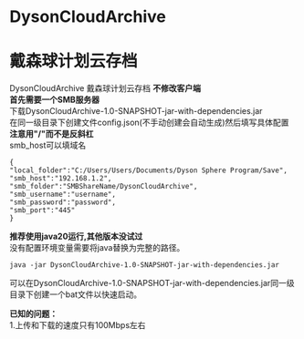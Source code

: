 # DysonCloudArchive 
# 戴森球计划云存档
DysonCloudArchive 戴森球计划云存档 **不修改客户端**  
**首先需要一个SMB服务器**  
下载DysonCloudArchive-1.0-SNAPSHOT-jar-with-dependencies.jar  
在同一级目录下创建文件config.json(不手动创建会自动生成)然后填写具体配置  
**注意用"/"而不是反斜杠**  
smb_host可以填域名
```
{
"local_folder":"C:/Users/Users/Documents/Dyson Sphere Program/Save",
"smb_host":"192.168.1.2",
"smb_folder":"SMBShareName/DysonCloudArchive",
"smb_username":"username",
"smb_password":"password",
"smb_port":"445"
}
```
**推荐使用java20运行,其他版本没试过**  
没有配置环境变量需要将java替换为完整的路径。
```
java -jar DysonCloudArchive-1.0-SNAPSHOT-jar-with-dependencies.jar  
```
可以在DysonCloudArchive-1.0-SNAPSHOT-jar-with-dependencies.jar同一级目录下创建一个bat文件以快速启动。


**已知的问题：**  
1.上传和下载的速度只有100Mbps左右
